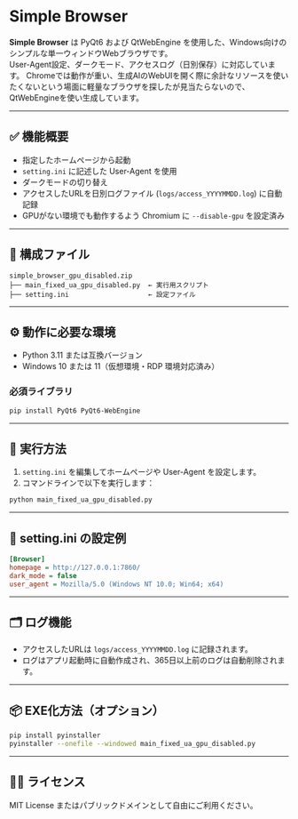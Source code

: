 # Simple Browser

**Simple Browser** は PyQt6 および QtWebEngine を使用した、Windows向けのシンプルな単一ウィンドウWebブラウザです。  
User-Agent設定、ダークモード、アクセスログ（日別保存）に対応しています。
Chromeでは動作が重い、生成AIのWebUIを開く際に余計なリソースを使いたくないという場面に軽量なブラウザを探したが見当たらないので、QtWebEngineを使い生成しています。

---

## ✅ 機能概要

- 指定したホームページから起動
- `setting.ini` に記述した User-Agent を使用
- ダークモードの切り替え
- アクセスしたURLを日別ログファイル (`logs/access_YYYYMMDD.log`) に自動記録
- GPUがない環境でも動作するよう Chromium に `--disable-gpu` を設定済み

---

## 📁 構成ファイル

```
simple_browser_gpu_disabled.zip
├── main_fixed_ua_gpu_disabled.py  ← 実行用スクリプト
├── setting.ini                    ← 設定ファイル
```

---

## ⚙️ 動作に必要な環境

- Python 3.11 または互換バージョン
- Windows 10 または 11（仮想環境・RDP 環境対応済み）

### 必須ライブラリ

```bash
pip install PyQt6 PyQt6-WebEngine
```

---

## 🚀 実行方法

1. `setting.ini` を編集してホームページや User-Agent を設定します。
2. コマンドラインで以下を実行します：

```bash
python main_fixed_ua_gpu_disabled.py
```

---

## 🧾 setting.ini の設定例

```ini
[Browser]
homepage = http://127.0.0.1:7860/
dark_mode = false
user_agent = Mozilla/5.0 (Windows NT 10.0; Win64; x64)
```

---

## 🗂️ ログ機能

- アクセスしたURLは `logs/access_YYYYMMDD.log` に記録されます。
- ログはアプリ起動時に自動作成され、365日以上前のログは自動削除されます。

---

## 📦 EXE化方法（オプション）

```bash
pip install pyinstaller
pyinstaller --onefile --windowed main_fixed_ua_gpu_disabled.py
```

---

## 🧑‍💻 ライセンス

MIT License またはパブリックドメインとして自由にご利用ください。
